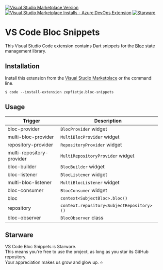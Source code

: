 [![Visual Studio Marketplace Version](https://img.shields.io/visual-studio-marketplace/v/zepfietje.bloc-snippets)](https://marketplace.visualstudio.com/items?itemName=zepfietje.bloc-snippets)
[![Visual Studio Marketplace Installs - Azure DevOps Extension](https://img.shields.io/visual-studio-marketplace/azure-devops/installs/total/zepfietje.bloc-snippets)](https://marketplace.visualstudio.com/items?itemName=zepfietje.bloc-snippets)
[![Starware](https://img.shields.io/badge/Starware-⭐-black?labelColor=f9b00d)](https://github.com/zepfietje/starware)

# VS Code Bloc Snippets

This Visual Studio Code extension contains Dart snippets for the [Bloc](https://github.com/felangel/bloc) state management library.

## Installation

Install this extension from the [Visual Studio Marketplace](https://marketplace.visualstudio.com/items?itemName=zepfietje.bloc-snippets) or the command line.

```console
$ code --install-extension zepfietje.bloc-snippets
```

## Usage

| Trigger                   | Description                               |
| ------------------------- | ----------------------------------------- |
| bloc-provider             | `BlocProvider` widget                     |
| multi-bloc-provider       | `MultiBlocProvider` widget                |
| repository-provider       | `RepositoryProvider` widget               |
| multi-repository-provider | `MultiRepositoryProvider` widget          |
| bloc-builder              | `BlocBuilder` widget                      |
| bloc-listener             | `BlocListener` widget                     |
| multi-bloc-listener       | `MultiBlocListener` widget                |
| bloc-consumer             | `BlocConsumer` widget                     |
| bloc                      | `context<SubjectBloc>.bloc()`             |
| repository                | `context.repository<SubjectRepository>()` |
| bloc-observer             | `BlocObserver` class                      |

## Starware

VS Code Bloc Snippets is Starware.  
This means you're free to use the project, as long as you star its GitHub repository.  
Your appreciation makes us grow and glow up. ⭐
